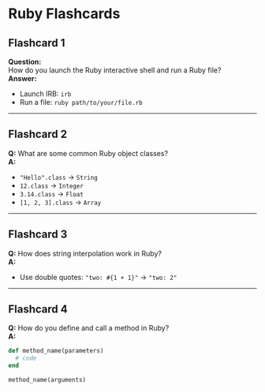 # Ruby Flashcards

## Flashcard 1  
**Question:**<br>
How do you launch the Ruby interactive shell and run a Ruby file?  
**Answer:**  
- Launch IRB: `irb`  
- Run a file: `ruby path/to/your/file.rb`  

---

## Flashcard 2  
**Q:** What are some common Ruby object classes?  
**A:**  
- `"Hello".class` → `String`  
- `12.class` → `Integer`  
- `3.14.class` → `Float`  
- `[1, 2, 3].class` → `Array`  

---

## Flashcard 3  
**Q:** How does string interpolation work in Ruby?  
**A:**  
- Use double quotes: `"two: #{1 + 1}"` → `"two: 2"`  

---

## Flashcard 4  
**Q:** How do you define and call a method in Ruby?  
**A:**  
```ruby
def method_name(parameters)
  # code
end

method_name(arguments)
